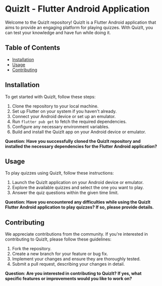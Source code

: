 # QuizIt - Flutter Android Application

Welcome to the QuizIt repository! QuizIt is a Flutter Android application that aims to provide an engaging platform for playing quizzes. With QuizIt, you can test your knowledge and have fun while doing it.

## Table of Contents

- [Installation](#installation)
- [Usage](#usage)
- [Contributing](#contributing)

## Installation

To get started with QuizIt, follow these steps:

1. Clone the repository to your local machine.
2. Set up Flutter on your system if you haven't already.
3. Connect your Android device or set up an emulator.
4. Run `flutter pub get` to fetch the required dependencies.
5. Configure any necessary environment variables.
6. Build and install the QuizIt app on your Android device or emulator.

**Question: Have you successfully cloned the QuizIt repository and installed the necessary dependencies for the Flutter Android application?**

## Usage

To play quizzes using QuizIt, follow these instructions:

1. Launch the QuizIt application on your Android device or emulator.
2. Explore the available quizzes and select the one you want to play.
3. Answer the quiz questions within the given time limit.

**Question: Have you encountered any difficulties while using the QuizIt Flutter Android application to play quizzes? If so, please provide details.**

## Contributing

We appreciate contributions from the community. If you're interested in contributing to QuizIt, please follow these guidelines:

1. Fork the repository.
2. Create a new branch for your feature or bug fix.
3. Implement your changes and ensure they are thoroughly tested.
4. Submit a pull request, describing your changes in detail.

**Question: Are you interested in contributing to QuizIt? If yes, what specific features or improvements would you like to work on?**
